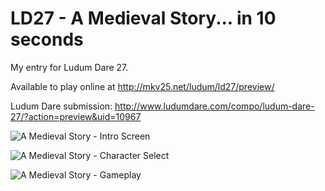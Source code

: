 LD27 - A Medieval Story... in 10 seconds
====

My entry for Ludum Dare 27.

Available to play online at http://mkv25.net/ludum/ld27/preview/

Ludum Dare submission: http://www.ludumdare.com/compo/ludum-dare-27/?action=preview&uid=10967

![A Medieval Story - Intro Screen](http://mkv25.net/ludum/ld27/release/screenshot_04_intro_screen.png)

![A Medieval Story - Character Select](http://mkv25.net/ludum/ld27/release/screenshot_01_character_select.png)

![A Medieval Story - Gameplay](http://mkv25.net/ludum/ld27/release/screenshot_02_gameplay.png)
